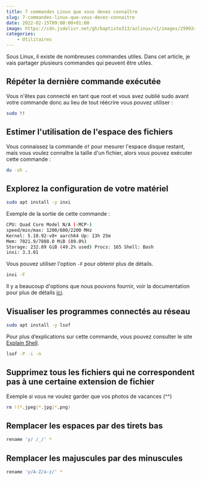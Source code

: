 ```yaml
---
title: 7 commandes Linux que vous devez connaître 
slug: 7-commandes-linux-que-vous-devez-connaitre 
date: 2022-02-15T09:00:00+01:00
image: https://cdn.jsdelivr.net/gh/baptiste313/azlinux/v1/images/2999245/raw.webp
categories:
    - Utilitaires
---
```


Sous Linux, il existe de nombreuses commandes utiles. Dans cet article, je vais partager plusieurs commandes qui peuvent être utiles.

## Répéter la dernière commande exécutée

Vous n'êtes pas connecté en tant que root et vous avez oublié sudo avant votre commande donc au lieu de tout réécrire vous pouvez utiliser :

```bash
sudo !!
```

## Estimer l'utilisation de l'espace des fichiers

Vous connaissez la commande `df` pour mesurer l'espace disque restant, mais vous voulez connaître la taille d'un fichier, alors vous pouvez exécuter cette commande :

```bash
du -sh .
```

## Explorez la configuration de votre matériel

```bash
sudo apt install -y inxi
```

Exemple de la sortie de cette commande :

```bash
CPU: Quad Core Model N/A (-MCP-)
speed/min/max: 1200/600/2200 MHz
Kernel: 5.10.92-v8+ aarch64 Up: 13h 25m
Mem: 7021.9/7888.0 MiB (89.0%)
Storage: 232.89 GiB (49.2% used) Procs: 165 Shell: Bash
inxi: 3.3.01
```
Vous pouvez utiliser l'option `-F` pour obtenir plus de détails.

```bash
inxi -F
```

Il y a beaucoup d'options que nous pouvons fournir, voir la documentation pour plus de détails [ici](https://smxi.org/docs/inxi-man.htm).

## Visualiser les programmes connectés au réseau

```bash
sudo apt install -y lsof
```

Pour plus d’explications sur cette commande, vous pouvez consulter le site [Explain Shell](
https://explainshell.com/explain?cmd=lsof+-P+-i+-n).

```bash
lsof -P -i -n
```

## Supprimez tous les fichiers qui ne correspondent pas à une certaine extension de fichier

Exemple si vous ne voulez garder que vos photos de vacances (^^)

```bash
rm !(*.jpeg|*.jpg|*.png)
```

## Remplacer les espaces par des tirets bas

```bash
rename 'y/ /_/' *
```
## Remplacer les majuscules par des minuscules

```bash
rename 'y/A-Z/a-z/' *
```
